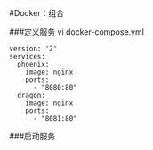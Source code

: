 #Docker：组合

###定义服务
vi docker-compose.yml
```
version: '2'
services:
  phoenix:
    image: nginx
    ports:
      - "8080:80"
  dragon:
    image: nginx
    ports:
      - "8081:80"
```

###启动服务

